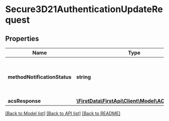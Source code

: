 # Secure3D21AuthenticationUpdateRequest

## Properties
Name | Type | Description | Notes
------------ | ------------- | ------------- | -------------
**methodNotificationStatus** | **string** | Indicates how the merchant received the 3DS method. | [optional] 
**acsResponse** | [**\FirstData\FirstApi\Client\Model\ACSResponse**](ACSResponse.md) |  | [optional] 

[[Back to Model list]](../README.md#documentation-for-models) [[Back to API list]](../README.md#documentation-for-api-endpoints) [[Back to README]](../README.md)


